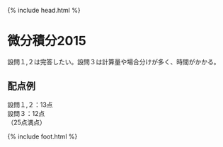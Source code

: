{% include head.html %}

# 微分積分2015

設問１,２は完答したい。設問３は計算量や場合分けが多く、時間がかかる。

## 配点例
設問１,２：13点  
設問３：12点  
（25点満点）

{% include foot.html %}